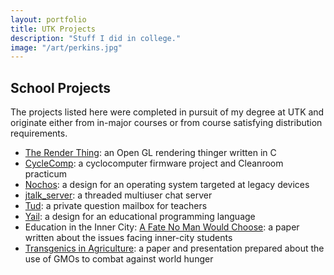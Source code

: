 ```yaml
---
layout: portfolio
title: UTK Projects
description: "Stuff I did in college."
image: "/art/perkins.jpg"
---
```

## School Projects

The projects listed here were completed in pursuit of my degree at UTK
and originate either from in-major courses or from course satisfying
distribution requirements.

* [The Render Thing](/portfolio/projects/utk/trt): an Open GL rendering
  thinger written in C
* [CycleComp](/portfolio/projects/utk/cyclecomp): a cyclocomputer
  firmware project and Cleanroom practicum
* [Nochos](/portfolio/projects/utk/nochos): a design for an operating
  system targeted at legacy devices
* [jtalk_server](/portfolio/projects/utk/jtalk_server): a threaded
  multiuser chat server
* [Tud](/portfolio/projects/utk/tud): a private question mailbox for
  teachers
* [Yail](/portfolio/projects/utk/yail): a design for an educational
  programming language
* Education in the Inner City: [A Fate No Man Would
  Choose](/portfolio/projects/utk/inner-city): a paper written about the
  issues facing inner-city students
* [Transgenics in Agriculture](/portfolio/projects/utk/xgenic): a paper
  and presentation prepared about the use of GMOs to combat against
  world hunger

